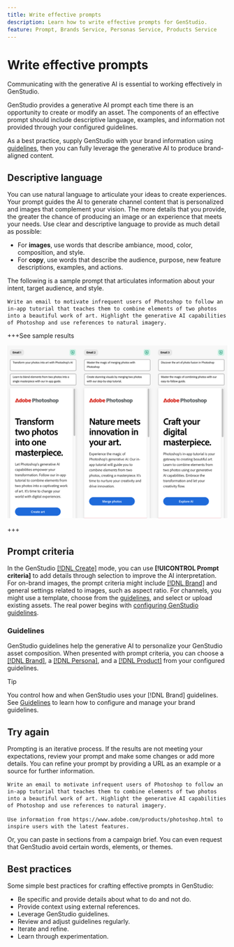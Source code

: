 ```yaml
---
title: Write effective prompts
description: Learn how to write effective prompts for GenStudio.
feature: Prompt, Brands Service, Personas Service, Products Service
---
```


# Write effective prompts

Communicating with the generative AI is essential to working effectively in GenStudio.

GenStudio provides a generative AI prompt each time there is an opportunity to create or modify an asset. The components of an effective prompt should include descriptive language, examples, and information not provided through your configured guidelines.

As a best practice, supply GenStudio with your brand information using [guidelines](./guidelines/overview.md), then you can fully leverage the generative AI to produce brand-aligned content.

## Descriptive language

You can use natural language to articulate your ideas to create experiences. Your prompt guides the AI to generate channel content that is personalized and images that complement your vision. The more details that you provide, the greater the chance of producing an image or an experience that meets your needs. Use clear and descriptive language to provide as much detail as possible:

- For **images**, use words that describe ambiance, mood, color, composition, and style.
- For **copy**, use words that describe the audience, purpose, new feature descriptions, examples, and actions.

The following is a sample prompt that articulates information about your intent, target audience, and style.

```terminal
Write an email to motivate infrequent users of Photoshop to follow an in-app tutorial that teaches them to combine elements of two photos into a beautiful work of art. Highlight the generative AI capabilities of Photoshop and use references to natural imagery.
```

+++See sample results

![three generated emails](../assets/sample-email.png)

+++

## Prompt criteria

In the GenStudio [[!DNL Create]](./create/overview.md) mode, you can use **[!UICONTROL Prompt criteria]** to add details through selection to improve the AI interpretation. For on-brand images, the prompt criteria might include [[!DNL Brand]](../user-guide/guidelines/brands.md) and general settings related to images, such as aspect ratio. For channels, you might use a template, choose from the [guidelines](/help/user-guide/guidelines/overview.md), and select or upload existing assets. The real power begins with [configuring GenStudio guidelines](/help/user-guide/guidelines/add-guidelines.md).

### Guidelines

GenStudio guidelines help the generative AI to personalize your GenStudio asset composition. When presented with prompt criteria, you can choose a [[!DNL Brand]](./guidelines/brands.md), a [[!DNL Persona]](./guidelines/personas.md), and a [[!DNL Product]](./guidelines/products.md) from your configured guidelines.

>[!TIP]
>
>You control how and when GenStudio uses your [!DNL Brand] guidelines. See [Guidelines](./guidelines/overview.md) to learn how to configure and manage your brand guidelines.

## Try again

Prompting is an iterative process. If the results are not meeting your expectations, review your prompt and make some changes or add more details. You can refine your prompt by providing a URL as an example or a source for further information.

```terminal
Write an email to motivate infrequent users of Photoshop to follow an in-app tutorial that teaches them to combine elements of two photos into a beautiful work of art. Highlight the generative AI capabilities of Photoshop and use references to natural imagery.

Use information from https://www.adobe.com/products/photoshop.html to inspire users with the latest features.
```

Or, you can paste in sections from a campaign brief. You can even request that GenStudio avoid certain words, elements, or themes.

## Best practices

Some simple best practices for crafting effective prompts in GenStudio:

- Be specific and provide details about what to do and not do.
- Provide context using external references.
- Leverage GenStudio guidelines.
- Review and adjust guidelines regularly.
- Iterate and refine.
- Learn through experimentation.
